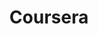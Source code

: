 ---
blog: http://blog.coursera.org/
facebook: https://www.facebook.com/Coursera
github: coursera
googleplus: Coursera
linkedin: https://www.linkedin.com/company/coursera
logohandle: coursera
sort: coursera
title: Coursera
twitter: coursera
website: https://www.coursera.org/
wikipedia: https://en.wikipedia.org/wiki/Coursera
youtube: https://www.youtube.com/user/coursera
---